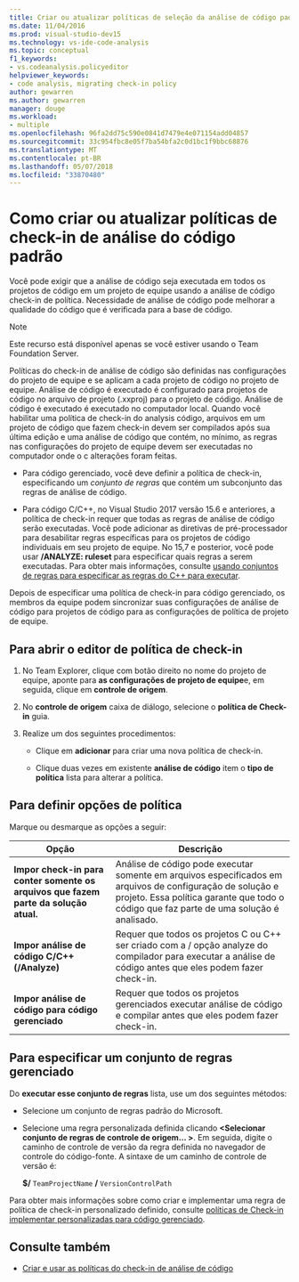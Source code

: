 ```yaml
---
title: Criar ou atualizar políticas de seleção da análise de código padrão
ms.date: 11/04/2016
ms.prod: visual-studio-dev15
ms.technology: vs-ide-code-analysis
ms.topic: conceptual
f1_keywords:
- vs.codeanalysis.policyeditor
helpviewer_keywords:
- code analysis, migrating check-in policy
author: gewarren
ms.author: gewarren
manager: douge
ms.workload:
- multiple
ms.openlocfilehash: 96fa2dd75c590e0841d7479e4e071154add04857
ms.sourcegitcommit: 33c954fbc8e05f7ba54bfa2c0d1bc1f9bbc68876
ms.translationtype: MT
ms.contentlocale: pt-BR
ms.lasthandoff: 05/07/2018
ms.locfileid: "33870480"
---
```

# <a name="how-to-create-or-update-standard-code-analysis-check-in-policies"></a>Como criar ou atualizar políticas de check-in de análise do código padrão

Você pode exigir que a análise de código seja executada em todos os projetos de código em um projeto de equipe usando a análise de código check-in de política. Necessidade de análise de código pode melhorar a qualidade do código que é verificada para a base de código.

> [!NOTE]
> Este recurso está disponível apenas se você estiver usando o Team Foundation Server.

Políticas do check-in de análise de código são definidas nas configurações do projeto de equipe e se aplicam a cada projeto de código no projeto de equipe. Análise de código é executado é configurado para projetos de código no arquivo de projeto (.xxproj) para o projeto de código. Análise de código é executado é executado no computador local. Quando você habilitar uma política de check-in do analysis código, arquivos em um projeto de código que fazem check-in devem ser compilados após sua última edição e uma análise de código que contém, no mínimo, as regras nas configurações do projeto de equipe devem ser executadas no computador onde o c alterações foram feitas.

- Para código gerenciado, você deve definir a política de check-in, especificando um *conjunto de regras* que contém um subconjunto das regras de análise de código.

- Para código C/C++, no Visual Studio 2017 versão 15.6 e anteriores, a política de check-in requer que todas as regras de análise de código serão executadas. Você pode adicionar as diretivas de pré-processador para desabilitar regras específicas para os projetos de código individuais em seu projeto de equipe. No 15,7 e posterior, você pode usar **/ANALYZE: ruleset** para especificar quais regras a serem executadas. Para obter mais informações, consulte [usando conjuntos de regras para especificar as regras do C++ para executar](using-rule-sets-to-specify-the-cpp-rules-to-run.md).

Depois de especificar uma política de check-in para código gerenciado, os membros da equipe podem sincronizar suas configurações de análise de código para projetos de código para as configurações de política de projeto de equipe.

## <a name="to-open-the-check-in-policy-editor"></a>Para abrir o editor de política de check-in

1. No Team Explorer, clique com botão direito no nome do projeto de equipe, aponte para **as configurações de projeto de equipe**e, em seguida, clique em **controle de origem**.

1. No **controle de origem** caixa de diálogo, selecione o **política de Check-in** guia.

1. Realize um dos seguintes procedimentos:

    - Clique em **adicionar** para criar uma nova política de check-in.

    - Clique duas vezes em existente **análise de código** item o **tipo de política** lista para alterar a política.

## <a name="to-set-policy-options"></a>Para definir opções de política

Marque ou desmarque as opções a seguir:

|Opção|Descrição|
|------------|-----------------|
|**Impor check-in para conter somente os arquivos que fazem parte da solução atual.**|Análise de código pode executar somente em arquivos especificados em arquivos de configuração de solução e projeto. Essa política garante que todo o código que faz parte de uma solução é analisado.|
|**Impor análise de código C/C++ (/Analyze)**|Requer que todos os projetos C ou C++ ser criado com a / opção analyze do compilador para executar a análise de código antes que eles podem fazer check-in.|
|**Impor análise de código para código gerenciado**|Requer que todos os projetos gerenciados executar análise de código e compilar antes que eles podem fazer check-in.|

## <a name="to-specify-a-managed-rule-set"></a>Para especificar um conjunto de regras gerenciado

Do **executar esse conjunto de regras** lista, use um dos seguintes métodos:

- Selecione um conjunto de regras padrão do Microsoft.

- Selecione uma regra personalizada definida clicando  **\<Selecionar conjunto de regras de controle de origem... >**. Em seguida, digite o caminho de controle de versão da regra definida no navegador de controle do código-fonte. A sintaxe de um caminho de controle de versão é:

   **$/** `TeamProjectName` **/** `VersionControlPath`

Para obter mais informações sobre como criar e implementar uma regra de política de check-in personalizado definido, consulte [políticas de Check-in implementar personalizadas para código gerenciado](../code-quality/implementing-custom-code-analysis-check-in-policies-for-managed-code.md).

## <a name="see-also"></a>Consulte também

- [Criar e usar as políticas do check-in de análise de código](../code-quality/creating-and-using-code-analysis-check-in-policies.md)